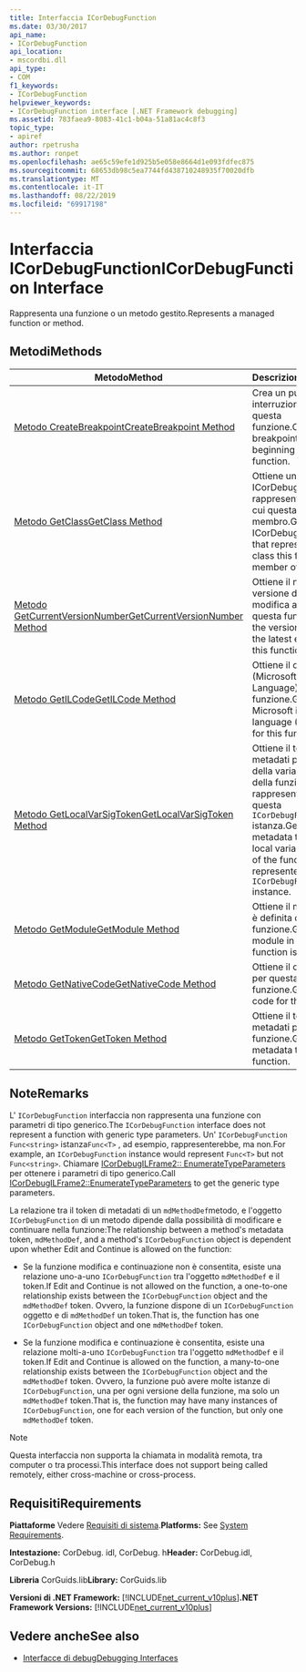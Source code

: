 ```yaml
---
title: Interfaccia ICorDebugFunction
ms.date: 03/30/2017
api_name:
- ICorDebugFunction
api_location:
- mscordbi.dll
api_type:
- COM
f1_keywords:
- ICorDebugFunction
helpviewer_keywords:
- ICorDebugFunction interface [.NET Framework debugging]
ms.assetid: 783faea9-8083-41c1-b04a-51a81ac4c8f3
topic_type:
- apiref
author: rpetrusha
ms.author: ronpet
ms.openlocfilehash: ae65c59efe1d925b5e058e8664d1e093fdfec875
ms.sourcegitcommit: 68653db98c5ea7744fd438710248935f70020dfb
ms.translationtype: MT
ms.contentlocale: it-IT
ms.lasthandoff: 08/22/2019
ms.locfileid: "69917198"
---
```

# <a name="icordebugfunction-interface"></a><span data-ttu-id="84f41-102">Interfaccia ICorDebugFunction</span><span class="sxs-lookup"><span data-stu-id="84f41-102">ICorDebugFunction Interface</span></span>

<span data-ttu-id="84f41-103">Rappresenta una funzione o un metodo gestito.</span><span class="sxs-lookup"><span data-stu-id="84f41-103">Represents a managed function or method.</span></span>  
  
## <a name="methods"></a><span data-ttu-id="84f41-104">Metodi</span><span class="sxs-lookup"><span data-stu-id="84f41-104">Methods</span></span>  
  
|<span data-ttu-id="84f41-105">Metodo</span><span class="sxs-lookup"><span data-stu-id="84f41-105">Method</span></span>|<span data-ttu-id="84f41-106">Descrizione</span><span class="sxs-lookup"><span data-stu-id="84f41-106">Description</span></span>|  
|------------|-----------------|  
|[<span data-ttu-id="84f41-107">Metodo CreateBreakpoint</span><span class="sxs-lookup"><span data-stu-id="84f41-107">CreateBreakpoint Method</span></span>](../../../../docs/framework/unmanaged-api/debugging/icordebugfunction-createbreakpoint-method.md)|<span data-ttu-id="84f41-108">Crea un punto di interruzione all'inizio di questa funzione.</span><span class="sxs-lookup"><span data-stu-id="84f41-108">Creates a breakpoint at the beginning of this function.</span></span>|  
|[<span data-ttu-id="84f41-109">Metodo GetClass</span><span class="sxs-lookup"><span data-stu-id="84f41-109">GetClass Method</span></span>](../../../../docs/framework/unmanaged-api/debugging/icordebugfunction-getclass-method.md)|<span data-ttu-id="84f41-110">Ottiene un oggetto ICorDebugClass che rappresenta la classe di cui questa funzione è membro.</span><span class="sxs-lookup"><span data-stu-id="84f41-110">Gets an ICorDebugClass object that represents the class this function is a member of.</span></span>|  
|[<span data-ttu-id="84f41-111">Metodo GetCurrentVersionNumber</span><span class="sxs-lookup"><span data-stu-id="84f41-111">GetCurrentVersionNumber Method</span></span>](../../../../docs/framework/unmanaged-api/debugging/icordebugfunction-getcurrentversionnumber-method.md)|<span data-ttu-id="84f41-112">Ottiene il numero di versione dell'Ultima modifica apportata a questa funzione.</span><span class="sxs-lookup"><span data-stu-id="84f41-112">Gets the version number of the latest edit made to this function.</span></span>|  
|[<span data-ttu-id="84f41-113">Metodo GetILCode</span><span class="sxs-lookup"><span data-stu-id="84f41-113">GetILCode Method</span></span>](../../../../docs/framework/unmanaged-api/debugging/icordebugfunction-getilcode-method.md)|<span data-ttu-id="84f41-114">Ottiene il codice MSIL (Microsoft Intermediate Language) per questa funzione.</span><span class="sxs-lookup"><span data-stu-id="84f41-114">Gets the Microsoft intermediate language (MSIL) code for this function.</span></span>|  
|[<span data-ttu-id="84f41-115">Metodo GetLocalVarSigToken</span><span class="sxs-lookup"><span data-stu-id="84f41-115">GetLocalVarSigToken Method</span></span>](../../../../docs/framework/unmanaged-api/debugging/icordebugfunction-getlocalvarsigtoken-method.md)|<span data-ttu-id="84f41-116">Ottiene il token di metadati per la firma della variabile locale della funzione rappresentata da questa `ICorDebugFunction` istanza.</span><span class="sxs-lookup"><span data-stu-id="84f41-116">Gets the metadata token for the local variable signature of the function that is represented by this `ICorDebugFunction` instance.</span></span>|  
|[<span data-ttu-id="84f41-117">Metodo GetModule</span><span class="sxs-lookup"><span data-stu-id="84f41-117">GetModule Method</span></span>](../../../../docs/framework/unmanaged-api/debugging/icordebugfunction-getmodule-method.md)|<span data-ttu-id="84f41-118">Ottiene il modulo in cui è definita questa funzione.</span><span class="sxs-lookup"><span data-stu-id="84f41-118">Gets the module in which this function is defined.</span></span>|  
|[<span data-ttu-id="84f41-119">Metodo GetNativeCode</span><span class="sxs-lookup"><span data-stu-id="84f41-119">GetNativeCode Method</span></span>](../../../../docs/framework/unmanaged-api/debugging/icordebugfunction-getnativecode-method.md)|<span data-ttu-id="84f41-120">Ottiene il codice nativo per questa funzione.</span><span class="sxs-lookup"><span data-stu-id="84f41-120">Gets the native code for this function.</span></span>|  
|[<span data-ttu-id="84f41-121">Metodo GetToken</span><span class="sxs-lookup"><span data-stu-id="84f41-121">GetToken Method</span></span>](../../../../docs/framework/unmanaged-api/debugging/icordebugfunction-gettoken-method.md)|<span data-ttu-id="84f41-122">Ottiene il token di metadati per questa funzione.</span><span class="sxs-lookup"><span data-stu-id="84f41-122">Gets the metadata token for this function.</span></span>|  
  
## <a name="remarks"></a><span data-ttu-id="84f41-123">Note</span><span class="sxs-lookup"><span data-stu-id="84f41-123">Remarks</span></span>  
 <span data-ttu-id="84f41-124">L' `ICorDebugFunction` interfaccia non rappresenta una funzione con parametri di tipo generico.</span><span class="sxs-lookup"><span data-stu-id="84f41-124">The `ICorDebugFunction` interface does not represent a function with generic type parameters.</span></span> <span data-ttu-id="84f41-125">Un' `ICorDebugFunction` `Func<string>` istanza`Func<T>` , ad esempio, rappresenterebbe, ma non.</span><span class="sxs-lookup"><span data-stu-id="84f41-125">For example, an `ICorDebugFunction` instance would represent `Func<T>` but not `Func<string>`.</span></span> <span data-ttu-id="84f41-126">Chiamare [ICorDebugILFrame2:: EnumerateTypeParameters](../../../../docs/framework/unmanaged-api/debugging/icordebugilframe2-enumeratetypeparameters-method.md) per ottenere i parametri di tipo generico.</span><span class="sxs-lookup"><span data-stu-id="84f41-126">Call [ICorDebugILFrame2::EnumerateTypeParameters](../../../../docs/framework/unmanaged-api/debugging/icordebugilframe2-enumeratetypeparameters-method.md) to get the generic type parameters.</span></span>  
  
 <span data-ttu-id="84f41-127">La relazione tra il token di metadati di un `mdMethodDef`metodo, e l'oggetto `ICorDebugFunction` di un metodo dipende dalla possibilità di modificare e continuare nella funzione:</span><span class="sxs-lookup"><span data-stu-id="84f41-127">The relationship between a method's metadata token, `mdMethodDef`, and a method's `ICorDebugFunction` object is dependent upon whether Edit and Continue is allowed on the function:</span></span>  
  
- <span data-ttu-id="84f41-128">Se la funzione modifica e continuazione non è consentita, esiste una relazione uno-a-uno `ICorDebugFunction` tra l'oggetto `mdMethodDef` e il token.</span><span class="sxs-lookup"><span data-stu-id="84f41-128">If Edit and Continue is not allowed on the function, a one-to-one relationship exists between the `ICorDebugFunction` object and the `mdMethodDef` token.</span></span> <span data-ttu-id="84f41-129">Ovvero, la funzione dispone di un `ICorDebugFunction` oggetto e di `mdMethodDef` un token.</span><span class="sxs-lookup"><span data-stu-id="84f41-129">That is, the function has one `ICorDebugFunction` object and one `mdMethodDef` token.</span></span>  
  
- <span data-ttu-id="84f41-130">Se la funzione modifica e continuazione è consentita, esiste una relazione molti-a-uno `ICorDebugFunction` tra l'oggetto `mdMethodDef` e il token.</span><span class="sxs-lookup"><span data-stu-id="84f41-130">If Edit and Continue is allowed on the function, a many-to-one relationship exists between the `ICorDebugFunction` object and the `mdMethodDef` token.</span></span> <span data-ttu-id="84f41-131">Ovvero, la funzione può avere molte istanze di `ICorDebugFunction`, una per ogni versione della funzione, ma solo un `mdMethodDef` token.</span><span class="sxs-lookup"><span data-stu-id="84f41-131">That is, the function may have many instances of `ICorDebugFunction`, one for each version of the function, but only one `mdMethodDef` token.</span></span>  
  
> [!NOTE]
> <span data-ttu-id="84f41-132">Questa interfaccia non supporta la chiamata in modalità remota, tra computer o tra processi.</span><span class="sxs-lookup"><span data-stu-id="84f41-132">This interface does not support being called remotely, either cross-machine or cross-process.</span></span>  
  
## <a name="requirements"></a><span data-ttu-id="84f41-133">Requisiti</span><span class="sxs-lookup"><span data-stu-id="84f41-133">Requirements</span></span>  
 <span data-ttu-id="84f41-134">**Piattaforme** Vedere [Requisiti di sistema](../../../../docs/framework/get-started/system-requirements.md).</span><span class="sxs-lookup"><span data-stu-id="84f41-134">**Platforms:** See [System Requirements](../../../../docs/framework/get-started/system-requirements.md).</span></span>  
  
 <span data-ttu-id="84f41-135">**Intestazione:** CorDebug. idl, CorDebug. h</span><span class="sxs-lookup"><span data-stu-id="84f41-135">**Header:** CorDebug.idl, CorDebug.h</span></span>  
  
 <span data-ttu-id="84f41-136">**Libreria**  CorGuids.lib</span><span class="sxs-lookup"><span data-stu-id="84f41-136">**Library:**  CorGuids.lib</span></span>  
  
 <span data-ttu-id="84f41-137">**Versioni di .NET Framework:** [!INCLUDE[net_current_v10plus](../../../../includes/net-current-v10plus-md.md)]</span><span class="sxs-lookup"><span data-stu-id="84f41-137">**.NET Framework Versions:** [!INCLUDE[net_current_v10plus](../../../../includes/net-current-v10plus-md.md)]</span></span>  
  
## <a name="see-also"></a><span data-ttu-id="84f41-138">Vedere anche</span><span class="sxs-lookup"><span data-stu-id="84f41-138">See also</span></span>

- [<span data-ttu-id="84f41-139">Interfacce di debug</span><span class="sxs-lookup"><span data-stu-id="84f41-139">Debugging Interfaces</span></span>](../../../../docs/framework/unmanaged-api/debugging/debugging-interfaces.md)
